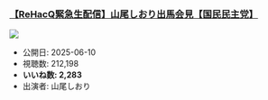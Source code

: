 ### [【ReHacQ緊急生配信】山尾しおり出馬会見【国民民主党】](https://www.youtube.com/watch?v=T2SukE6-HH8)
[![](https://img.youtube.com/vi/T2SukE6-HH8/sddefault.jpg)](https://www.youtube.com/watch?v=T2SukE6-HH8)
-   公開日: 2025-06-10
-   視聴数: 212,198
-   **いいね数: 2,283**
-   出演者: 山尾しおり
